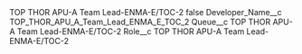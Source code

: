 <?xml version="1.0" encoding="UTF-8"?>
<CustomMetadata xmlns="http://soap.sforce.com/2006/04/metadata" xmlns:xsi="http://www.w3.org/2001/XMLSchema-instance" xmlns:xsd="http://www.w3.org/2001/XMLSchema">
    <label>TOP THOR APU-A Team Lead-ENMA-E/TOC-2</label>
    <protected>false</protected>
    <values>
        <field>Developer_Name__c</field>
        <value xsi:type="xsd:string">TOP_THOR_APU_A_Team_Lead_ENMA_E_TOC_2</value>
    </values>
    <values>
        <field>Queue__c</field>
        <value xsi:type="xsd:string">TOP THOR APU-A Team Lead-ENMA-E/TOC-2</value>
    </values>
    <values>
        <field>Role__c</field>
        <value xsi:type="xsd:string">TOP THOR APU-A Team Lead-ENMA-E/TOC-2</value>
    </values>
</CustomMetadata>

